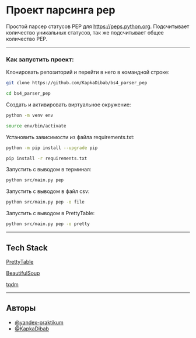# Проект парсинга pep

Простой парсер статусов PEP для https://peps.python.org.
Подсчитывает количество уникальных статусов, так же подсчитывает общее количество PEP.

***

### Как запустить проект:

Клонировать репозиторий и перейти в него в командной строке:

```bash
git clone https://github.com/KapkaDibab/bs4_parser_pep
```

```bash
cd bs4_parser_pep
```

Cоздать и активировать виртуальное окружение:

```bash
python -m venv env
```

```bash
source env/bin/activate
```

Установить зависимости из файла requirements.txt:

```bash
python -m pip install --upgrade pip
```

```bash
pip install -r requirements.txt
```

Запустить с выводом в терминал:

```bash
python src/main.py pep
```

Запустить с выводом в файл csv:

```bash
python src/main.py pep -o file
```

Запустить с выводом в PrettyTable:

```bash
python src/main.py pep -o pretty
```

***

## Tech Stack

[PrettyTable](https://github.com/jazzband/prettytable)

[BeautifulSoup](https://beautiful-soup-4.readthedocs.io/en/latest/)

[tqdm](https://github.com/tqdm/tqdm)

***

## Авторы

- [@yandex-praktikum](https://github.com/yandex-praktikum)
- [@KapkaDibab](https://github.com/KapkaDibab)
